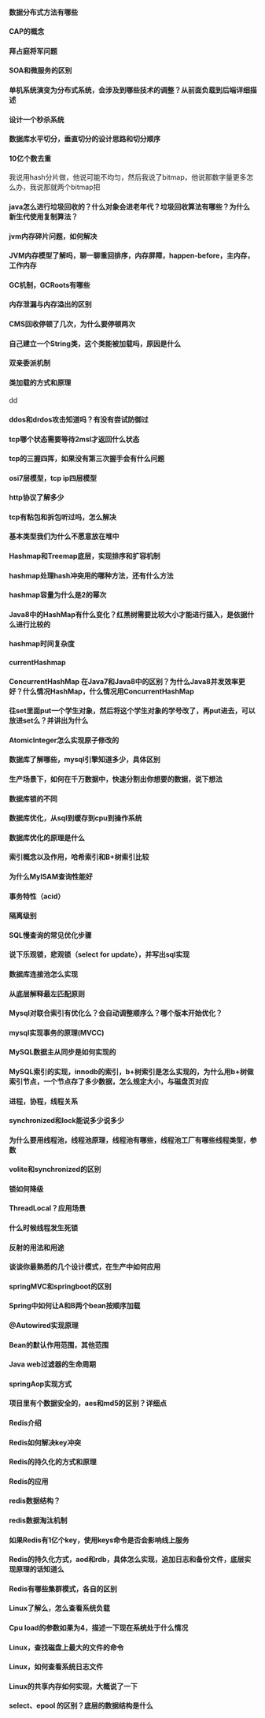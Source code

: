 

#### 数据分布式方法有哪些

#### CAP的概念

#### 拜占庭将军问题

####  SOA和微服务的区别

#### 单机系统演变为分布式系统，会涉及到哪些技术的调整？从前面负载到后端详细描述

#### 设计一个秒杀系统

#### 数据库水平切分，垂直切分的设计思路和切分顺序

#### 10亿个数去重

我说用hash分片做，他说可能不均匀，然后我说了bitmap，他说那数字量更多怎么办，我说那就两个bitmap把





#### java怎么进行垃圾回收的？什么对象会进老年代？垃圾回收算法有哪些？为什么新生代使用复制算法？

#### jvm内存碎片问题，如何解决

#### JVM内存模型了解吗，聊一聊重回排序，内存屏障，happen-before，主内存，工作内存

#### GC机制，GCRoots有哪些

#### 内存泄漏与内存溢出的区别

#### CMS回收停顿了几次，为什么要停顿两次





#### 自己建立一个String类，这个类能被加载吗，原因是什么

#### 双亲委派机制

#### 类加载的方式和原理

dd



#### ddos和drdos攻击知道吗？有没有尝试防御过

#### tcp哪个状态需要等待2msl才返回什么状态

#### tcp的三握四挥，如果没有第三次握手会有什么问题

#### osi7层模型，tcp ip四层模型

#### http协议了解多少

#### tcp有粘包和拆包听过吗，怎么解决





#### 基本类型我们为什么不愿意放在堆中

#### Hashmap和Treemap底层，实现排序和扩容机制

#### hashmap处理hash冲突用的哪种方法，还有什么方法

#### hashmap容量为什么是2的幂次

#### Java8中的HashMap有什么变化？红黑树需要比较大小才能进行插入，是依据什么进行比较的

#### hashmap时间复杂度

#### currentHashmap

####  ConcurrentHashMap 在Java7和Java8中的区别？为什么Java8并发效率更好？什么情况HashMap，什么情况用ConcurrentHashMap

#### 往set里面put一个学生对象，然后将这个学生对象的学号改了，再put进去，可以放进set么？并讲出为什么

#### AtomicInteger怎么实现原子修改的





#### 数据库了解哪些，mysql引擎知道多少，具体区别

#### 生产场景下，如何在千万数据中，快速分割出你想要的数据，说下想法

#### 数据库锁的不同

#### 数据库优化，从sql到缓存到cpu到操作系统

#### 数据库优化的原理是什么

#### 索引概念以及作用，哈希索引和B+树索引比较

####  为什么MyISAM查询性能好

#### 事务特性（acid）

#### 隔离级别

#### SQL慢查询的常见优化步骤

#### 说下乐观锁，悲观锁（select for update），并写出sql实现

#### 数据库连接池怎么实现

#### 从底层解释最左匹配原则

#### Mysql对联合索引有优化么？会自动调整顺序么？哪个版本开始优化？

#### mysql实现事务的原理(MVCC)

#### MySQL数据主从同步是如何实现的

#### MySQL索引的实现，innodb的索引，b+树索引是怎么实现的，为什么用b+树做索引节点，一个节点存了多少数据，怎么规定大小，与磁盘页对应



#### 进程，协程，线程关系

#### synchronized和lock能说多少说多少

#### 为什么要用线程池，线程池原理，线程池有哪些，线程池工厂有哪些线程类型，参数

#### volite和synchronized的区别

#### 锁如何降级

#### ThreadLocal？应用场景

#### 什么时候线程发生死锁





#### 反射的用法和用途

#### 谈谈你最熟悉的几个设计模式，在生产中如何应用





#### springMVC和springboot的区别

#### Spring中如何让A和B两个bean按顺序加载

#### @Autowired实现原理

#### Bean的默认作用范围，其他范围

####  Java web过滤器的生命周期

#### springAop实现方式



#### 项目里有个数据安全的，aes和md5的区别？详细点



#### Redis介绍

#### Redis如何解决key冲突

#### Redis的持久化的方式和原理

#### Redis的应用

####  redis数据结构？

####  redis数据淘汰机制

#### 如果Redis有1亿个key，使用keys命令是否会影响线上服务

#### Redis的持久化方式，aod和rdb，具体怎么实现，追加日志和备份文件，底层实现原理的话知道么

####  Redis有哪些集群模式，各自的区别





#### Linux了解么，怎么查看系统负载

#### Cpu load的参数如果为4，描述一下现在系统处于什么情况

#### Linux，查找磁盘上最大的文件的命令

#### Linux，如何查看系统日志文件

#### Linux的共享内存如何实现，大概说了一下

#### select、epool 的区别？底层的数据结构是什么